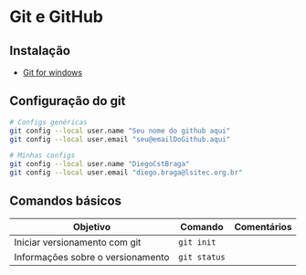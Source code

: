 # Git e GitHub

## Instalação

- [Git for windows](https://git-scm.com/)

## Configuração do git

```bash
# Configs genéricas
git config --local user.name "Seu nome do github aqui"
git config --local user.email "seu@emailDoGithub.aqui"

# Minhas configs
git config --local user.name "DiegoCstBraga"
git config --local user.email "diego.braga@lsitec.org.br"
```

## Comandos básicos

Objetivo|Comando|Comentários
-|-|-
Iniciar versionamento com git|`git init`|
Informações sobre o versionamento|`git status`|

<!--stackedit_data:
eyJoaXN0b3J5IjpbOTYzMjU2ODI5LC0xOTQxNDk1NzMzLC04NT
I4MTY4NjksMjA3NDI1ODg1OSwyMDg1MzY4Nzg5XX0=
-->